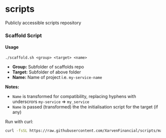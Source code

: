 # scripts
Publicly accessible scripts repository


### Scaffold Script

#### Usage

`./scaffold.sh <group> <target> <name>`

- **Group:** Subfolder of scaffolds repo
- **Target:** Subfolder of above folder
- **Name:** Name of project i.e. `my-service-name`

**Notes:**
 - `Name` is transformed for compatibility, replacing hyphens with underscrors `my-service` => `my_service`
 - `Name` is passed (transformed) the the initialisation script for the target (if any)

Run with curl:

```bash
curl -fsSL https://raw.githubusercontent.com/XarvenFinancial/scripts/main/devops/scaffold.sh | bash -s -- rust service service_tera_xf
```